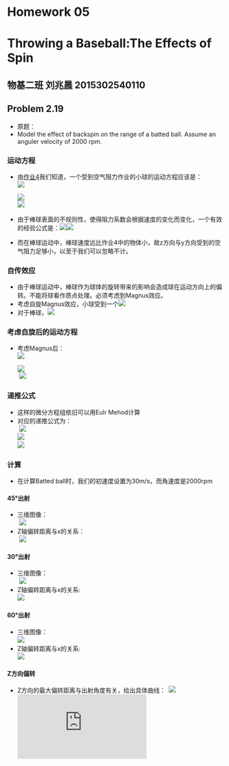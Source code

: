 
# Homework 05
# Throwing a Baseball:The Effects of Spin
## 物基二班 刘兆晨 2015302540110
## Problem 2.19
- 原题：
- Model the effect of backspin on the range of a batted ball. Assume an anguler velocity of 2000 rpm.
### 运动方程
- 由[作业4](https://github.com/liuzhaochen/compuational_physics_N2015302540110/tree/master/homework%2004)我们知道，一个受到空气阻力作业的小球的运动方程应该是：  
![](http://latex.codecogs.com/gif.latex?\frac{dx}{dt}=v_x\quad\frac{dv_x}{dt}=-{\frac{B_2}{m}}vv_x)  

  ![](http://latex.codecogs.com/gif.latex?\frac{dy}{dt}=v_y\quad\frac{dv_y}{dt}=-g-{\frac{B_2}{m}}vv_y)  
  ![](http://latex.codecogs.com/gif.latex?\frac{dz}{dt}=v_z\quad\frac{dv_z}{dt}=-{\frac{B_2}{m}}vv_z)  
- 由于棒球表面的不规则性，使得阻力系数会根据速度的变化而变化，一个有效的经验公式是：![](http://latex.codecogs.com/gif.latex?\frac{B_2}{m}=0.0039+\frac{0.0058}{1+exp[\frac{v-v_d}{\triangle}]}\quad)![](http://latex.codecogs.com/gif.latex?{v_d=35m\s,\triagnle=5m\s})
- 而在棒球运动中，棒球速度远比作业4中的物体小，故z方向与y方向受到的空气阻力足够小，以至于我们可以忽略不计。
### 自传效应
- 由于棒球运动中，棒球作为球体的旋转带来的影响会造成球在运动方向上的偏转。不能将球看作质点处理。必须考虑到Magnus效应。
- 考虑自旋Magnus效应，小球受到一个![](http://latex.codecogs.com/gif.latex?F_M=S_0\vec{\omega}\times\vec{v})
- 对于棒球，![](http://latex.codecogs.com/gif.latex?S_0/m\approx=4.1\times{10^{-4}})
### 考虑自旋后的运动方程
- 考虑Magnus后：  
![](http://latex.codecogs.com/gif.latex?\frac{dx}{dt}=v_x\quad\frac{dv_x}{dt}=-{\frac{B_2}{m}}vv_x)  

  ![](http://latex.codecogs.com/gif.latex?\frac{dy}{dt}=v_y\quad\frac{dv_y}{dt}=-g)  
  ![](http://latex.codecogs.com/gif.latex?\frac{dz}{dt}=v_z\quad\frac{dv_z}{dt}=-\frac{S_0}{m}\vec{\omega}\times\vec{v}) 
### 递推公式
- 这样的微分方程组依旧可以用Eulr Mehod计算
- 对应的递推公式为：  
  ![](http://latex.codecogs.com/gif.latex?x_{i+1}=x_i+v_x{\triangle}t{\quad}v_{x,i+1}=v_{x,i}-{\frac{B_2}{m}}vv_x{\triangle}t)  
  ![](http://latex.codecogs.com/gif.latex?y_{i+1}=y_i+v_y{\triangle}t{\quad}v_{y,i+1}=v_{y,i}-g{\triangle}t)  
  ![](http://latex.codecogs.com/gif.latex?z_{i+1}=z_i+v_z{\triangle}t{\quad}v_{z,i+1}=v_{z,i}-\frac{S_0}{m}{\omega}v_{x}{\triangle}t)
### 计算
- 在计算Batted ball时，我们的初速度设置为30m/s，而角速度是2000rpm
#### 45°出射
- 三维图像：  
  ![](https://github.com/liuzhaochen/compuational_physics_N2015302540110/blob/master/homework%2005/angle_45%2Cw_2000rpm.png)
 - Z轴偏转距离与x的关系：  
  ![](https://github.com/liuzhaochen/compuational_physics_N2015302540110/blob/master/homework%2005/zDEFLECTION_angle_45%2Cw_2000rpm.png)
#### 30°出射
- 三维图像：  
  ![](https://github.com/liuzhaochen/compuational_physics_N2015302540110/blob/master/homework%2005/angle_30%2Cw_2000rpm.png)
- Z轴偏转距离与x的关系:  
  ![](https://github.com/liuzhaochen/compuational_physics_N2015302540110/blob/master/homework%2005/zDEFLECTION_angle_30%2Cw_2000rpm.png)
#### 60°出射
- 三维图像：  
  ![](https://github.com/liuzhaochen/compuational_physics_N2015302540110/blob/master/homework%2005/angle_60%2Cw_2000rpm.png)
- Z轴偏转距离与x的关系:  
  ![](https://github.com/liuzhaochen/compuational_physics_N2015302540110/blob/master/homework%2005/zDEFLECTION_angle_60%2Cw_2000rpm.png)
#### Z方向偏转
- Z方向的最大偏转距离与出射角度有关，给出具体曲线：
  ![](https://github.com/liuzhaochen/compuational_physics_N2015302540110/blob/master/homework%2005/deflection.png)
![源代码](https://raw.githubusercontent.com/liuzhaochen/compuational_physics_N2015302540110/master/homework%2005/homework05.py)





